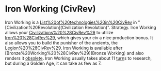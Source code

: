 # Iron Working (CivRev)

Iron Working is a [List%20of%20technologies%20in%20CivRev](technology) in "[Civilization%20Revolution](Civilization Revolution)".
Strategy.
Iron Working allows your [Civilizations%20%28CivRev%29](civilization) to utilize [Iron%20%28CivRev%29](Iron), which gives your civ a nice production bonus. It also allows you to build the punisher of the ancients, the [Legion%20%28CivRev%29](Legion). Iron Working is available after [Bronze%20Working%20%28CivRev%29](Bronze Working) and also renders it [obsolete](obsolete).
Iron Working usually takes about 11 [turn](turn)s to research, but during a Golden Age, it can take as few as 7.